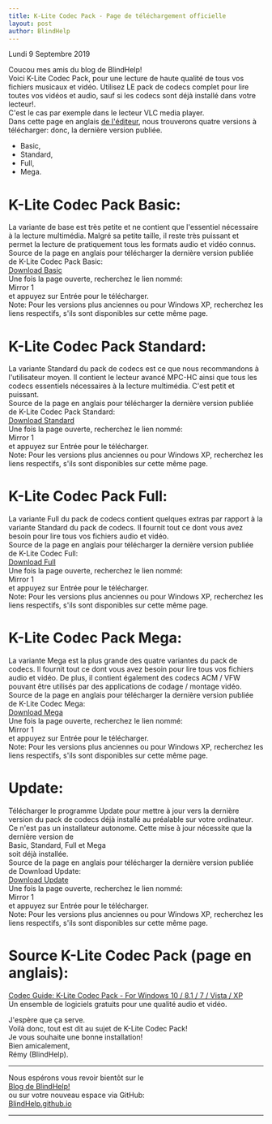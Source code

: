 ```yaml
---
title: K-Lite Codec Pack - Page de téléchargement officielle
layout: post
author: BlindHelp
---
```


<footer>Lundi 9 Septembre 2019</footer>


Coucou mes amis du blog de BlindHelp!        
Voici K-Lite Codec Pack, pour une lecture de haute qualité de tous vos fichiers musicaux et vidéo. Utilisez LE pack de codecs complet pour lire toutes vos  vidéos et audio, sauf si les codecs sont déjà installé dans  votre lecteur!.    
C'est le cas par exemple dans le lecteur VLC media player.     
Dans cette page en anglais [de l'éditeur](http://www.codecguide.com/download_kl.htm), nous trouverons quatre versions à télécharger: donc, la dernière version publiée.    

* Basic,
* Standard,
* Full,
* Mega.

# K-Lite Codec Pack Basic: #
La variante de base est très petite et ne contient que l'essentiel nécessaire à la lecture multimédia. Malgré sa petite taille, il reste très puissant et permet la lecture de pratiquement tous les formats audio et vidéo connus.    
Source de la page en anglais pour télécharger la dernière version publiée de K-Lite Codec Pack Basic:     
[Download Basic](http://www.codecguide.com/download_k-lite_codec_pack_basic.htm)    
Une fois la page ouverte, recherchez le lien nommé:      
Mirror 1      
et appuyez sur Entrée pour le télécharger.       
Note: Pour les versions plus anciennes ou pour Windows XP, recherchez les liens respectifs, s'ils sont disponibles sur cette même page.        

# K-Lite Codec Pack Standard: #
La variante Standard du pack de codecs est ce que nous recommandons à l'utilisateur moyen. Il contient le lecteur avancé MPC-HC ainsi que tous les codecs essentiels nécessaires à la lecture multimédia. C'est petit et puissant.    
Source de la page en anglais pour télécharger la dernière version publiée de K-Lite Codec Pack Standard:     
[Download Standard](http://www.codecguide.com/download_k-lite_codec_pack_standard.htm)     
Une fois la page ouverte, recherchez le lien nommé:     
Mirror 1     
et appuyez sur Entrée pour le télécharger.       
Note: Pour les versions plus anciennes ou pour Windows XP, recherchez les liens respectifs, s'ils sont disponibles sur cette même page.     

# K-Lite Codec Pack Full: #
La variante Full du pack de codecs contient quelques extras par rapport à la variante Standard du pack de codecs. Il fournit tout ce dont vous avez besoin pour lire tous vos fichiers audio et vidéo.    
Source de la page en anglais pour télécharger la dernière version publiée de K-Lite Codec Full:    
[Download Full](http://www.codecguide.com/download_k-lite_codec_pack_full.htm)    
Une fois la page ouverte, recherchez le lien nommé:    
Mirror 1     
et appuyez sur Entrée pour le télécharger.     
Note: Pour les versions plus anciennes ou pour Windows XP, recherchez les liens respectifs, s'ils sont disponibles sur cette même page.       

# K-Lite Codec Pack Mega: #
La variante Mega est la plus grande des quatre variantes du pack de codecs. Il fournit tout ce dont vous avez besoin pour lire tous vos fichiers audio et vidéo. De plus, il contient également des codecs ACM / VFW pouvant être utilisés par des applications de codage / montage vidéo.    
Source de la page en anglais pour télécharger la dernière version publiée de K-Lite Codec Mega:     
[Download Mega](http://www.codecguide.com/download_k-lite_codec_pack_mega.htm)    
Une fois la page ouverte, recherchez le lien nommé:     
Mirror 1       
et appuyez sur Entrée pour le télécharger.       
Note: Pour les versions plus anciennes ou pour Windows XP, recherchez les liens respectifs, s'ils sont disponibles sur cette même page.    

# Update: #
Télécharger le programme Update pour mettre à jour vers la dernière version du pack de codecs déjà installé au préalable sur votre ordinateur.    
Ce n'est pas un installateur autonome. Cette mise à jour nécessite que la dernière version de     
Basic,  Standard, Full et  Mega    
 soit déjà installée.    
Source de la page en anglais pour télécharger la dernière version publiée de Download Update:    
[Download Update](http://www.codecguide.com/klcp_update.htm)    
Une fois la page ouverte, recherchez le lien nommé:    
Mirror 1    
et appuyez sur Entrée pour le télécharger.    
Note: Pour les versions plus anciennes ou pour Windows XP, recherchez les liens respectifs, s'ils sont disponibles sur cette même page.    

# Source K-Lite Codec Pack (page en anglais): #
[Codec Guide: K-Lite Codec Pack - For Windows 10 / 8.1 / 7 / Vista / XP](https://codecguide.com/)    
Un ensemble de logiciels gratuits pour une qualité audio et vidéo.     

J'espère que ça serve.    
Voilà donc,  tout est dit au sujet de K-Lite Codec Pack!                
Je vous souhaite une bonne installation!         
Bien amicalement,              
Rémy (BlindHelp).

---

Nous espérons vous revoir bientôt sur le      
[Blog de BlindHelp!](http://blindhelp.blogspot.fr/)                    
ou sur  votre nouveau espace via GitHub:                     
[BlindHelp.github.io](https://blindhelp.github.io)                    

---